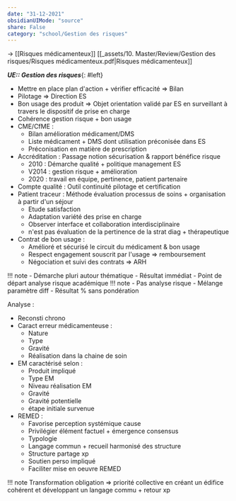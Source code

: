 ```yaml
---
date: "31-12-2021"
obsidianUIMode: "source"
share: False
category: "school/Gestion des risques"
---
```

→ [[Risques médicamenteux]]
[[_assets/10. Master/Review/Gestion des risques/Risques médicamenteux.pdf|Risques médicamenteux]]

***UE:: Gestion des risques***{: #left}  

- Mettre en place plan d'action + vérifier efficacité ⇒ Bilan
- Pilotage ⇒ Direction ES
- Bon usage des produit ⇒ Objet orientation validé par ES en surveillant à travers le dispositif de prise en charge
- Cohérence gestion risque + bon usage
- CME/CfME :
	- Bilan amélioration médicament/DMS
	- Liste médicament + DMS dont utilisation préconisée dans ES
	- Préconisation en matière de prescription
- Accréditation : Passage notion sécurisation & rapport bénéfice risque
	- 2010 : Démarche qualité + politique management ES
	- V2014 : gestion risque + amélioration
	- 2020 : travail en équipe, pertinence, patient partenaire
- Compte qualité : Outil continuité pilotage et certification
- Patient traceur : Méthode évaluation processus de soins + organisation à partir d'un séjour
	- Etude satisfaction
	- Adaptation variété des prise en charge
	- Observer interface et collaboration interdisciplinaire
	- n'est pas évaluation de la pertinence de la strat diag + thérapeutique
- Contrat de bon usage :
	- Amélioré et sécurisé le circuit du médicament & bon usage
	- Respect engagement souscrit par l'usage ⇒ remboursement
	- Négociation et suivi des contrats ⇒ ARH

!!! note 
	- Démarche pluri autour thématique
	- Résultat immédiat
	- Point de départ analyse risque académique
!!! note 
	- Pas analyse risque
	- Mélange paramètre diff 
	- Résultat % sans pondération

Analyse :
- Reconsti chrono
- Caract erreur médicamenteuse :
	- Nature
	- Type
	- Gravité
	- Réalisation dans la chaine de soin
- EM caractérisé selon :
	- Produit impliqué
	- Type EM
	- Niveau réalisation EM
	- Gravité
	- Gravité potentielle
	- étape initiale survenue
- REMED :
	- Favorise perception systémique cause
	- Privilégier élément factuel + émergence consensus
	- Typologie
	- Langage commun + recueil harmonisé des structure
	- Structure partage xp
	- Soutien perso impliqué
	- Faciliter mise en oeuvre REMED

!!! note 
	Transformation obligation ⇒ priorité collective en créant un édifice cohérent et développant un langage commu + retour xp
